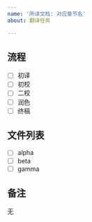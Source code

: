 ```yaml
---
name: '所译文档: 对应章节名'
about: 翻译任务

---
```


## 流程
- [ ] 初译
- [ ] 初校
- [ ] 二校
- [ ] 润色
- [ ] 终稿

## 文件列表

- [ ] alpha
- [ ] beta
- [ ] gamma

## 备注
无
